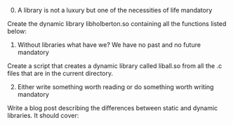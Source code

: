 0. A library is not a luxury but one of the necessities of life mandatory

Create the dynamic library libholberton.so containing all the functions listed below:

1. Without libraries what have we? We have no past and no future mandatory

Create a script that creates a dynamic library called liball.so from all the .c files that are in the current directory.

2. Either write something worth reading or do something worth writing mandatory

Write a blog post describing the differences between static and dynamic libraries. It should cover:

